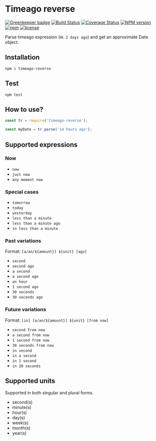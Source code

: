 # Timeago reverse

[![Greenkeeper badge](https://badges.greenkeeper.io/ezpn/timeago-reverse.svg)](https://greenkeeper.io/)
[![Build Status](https://travis-ci.org/ezpn/timeago-reverse.svg?branch=master)](https://travis-ci.org/ezpn/timeago-reverse)
[![Coverage Status](https://coveralls.io/repos/github/ezpn/timeago-reverse/badge.svg?branch=master)](https://coveralls.io/github/ezpn/timeago-reverse?branch=master)
[![NPM version](https://img.shields.io/npm/v/timeago-reverse.svg)](https://www.npmjs.com/package/ezpn/timeago-reverse)
[![npm](https://img.shields.io/npm/dm/timeago-reverse.svg)](https://www.npmjs.com/package/timeago-reverse)
[![license](https://img.shields.io/github/license/ezpn/timeago-reverse.svg)](https://www.npmjs.com/package/timeago-reverse)

Parse timeago expression (ie. `2 days ago`) and get an approximate Date object.

## Installation
`npm i timeago-reverse`

## Test
`npm test`

## How to use?
```javascript
const tr = require('timeago-reverse');

const myDate = tr.parse('14 hours ago');
```

## Supported expressions
### Now

- `now`
- `just now`
- `any moment now`

### Special cases

- `tomorrow`
- `today`
- `yesterday`
- `less than a minute`
- `less than a minute ago`
- `in less than a minute`

### Past variations

Format: `[a/an/${amount}] ${unit} [ago]`

- `second`
- `second ago`
- `a second`
- `a second ago`
- `an hour`
- `1 second ago`
- `30 seconds`
- `30 seconds ago`

### Future variations

Format: `[in] [a/an/${amount}] ${unit} [from now]`

- `second from now`
- `a second from now`
- `1 second from now`
- `30 seconds from now`
- `in second`
- `in a second`
- `in 1 second`
- `in 20 seconds`


## Supported units

Supported in both singular and plural forms.

- second(s)
- minute(s)
- hour(s)
- day(s)
- week(s)
- month(s)
- year(s)
